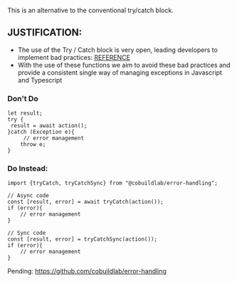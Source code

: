 This is an alternative to the conventional try/catch block.

## JUSTIFICATION:
- The use of the Try / Catch block is very open, leading developers to implement bad practices: [REFERENCE](https://github.com/cobuildlab/coding-docs/blob/main/effective-code-conventions/avoid-multi-statement-try-catch-block.md)
- With the use of these functions we aim to avoid these bad practices and provide a consistent single way of managing exceptions in Javascript and Typescript


### Don't Do

```
let result;
try {
 result = await action();
}catch (Exception e){
     // error management
    throw e;
}
```

### Do Instead:


```
import {tryCatch, tryCatchSync} from "@cobuildlab/error-handling";

// Async code
const [result, error] = await tryCatch(action());
if (error){
    // error management
}

// Sync code
const [result, error] = tryCatchSync(action());
if (error){
    // error management
}

```

Pending: https://github.com/cobuildlab/error-handling
